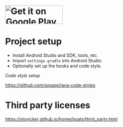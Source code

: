<a href="https://play.google.com/store/apps/details?id=com.jorge.boats.xkcd"><img alt="Get it on Google Play" src="https://play.google.com/intl/en_us/badges/images/generic/en-play-badge-border.png" width="185" height="60"/></a>
======

Project setup
=============
* Install Android Studio and SDK, tools, etc.
* Import `settings.gradle` into Android Studio.
* Optionally set up the hooks and code style.

*Code style setup*

https://github.com/square/java-code-styles

Third party licenses
====================

https://stoyicker.github.io/home/boats/third_party.html